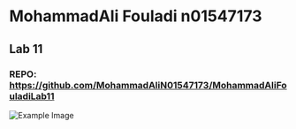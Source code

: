 # MohammadAli Fouladi n01547173
## Lab 11
### REPO: https://github.com/MohammadAliN01547173/MohammadAliFouladiLab11
![Example Image](https://dunked.com/assets/prod/22884/0x0-0_p17s2tfgc31jte13d51pea1l2oblr3.png)

